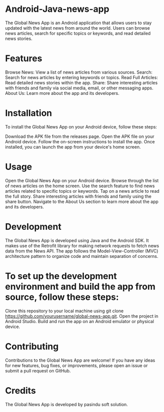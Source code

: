# Android-Java-news-app
The Global News App is an Android application that allows users to stay updated with the latest news from around the world. Users can browse news articles, search for specific topics or keywords, and read detailed news stories.

# Features
Browse News: View a list of news articles from various sources.
Search: Search for news articles by entering keywords or topics.
Read Full Articles: Read detailed news stories within the app.
Share: Share interesting articles with friends and family via social media, email, or other messaging apps.
About Us: Learn more about the app and its developers.




# Installation
To install the Global News App on your Android device, follow these steps:

Download the APK file from the releases page.
Open the APK file on your Android device.
Follow the on-screen instructions to install the app.
Once installed, you can launch the app from your device's home screen.
# Usage
Open the Global News App on your Android device.
Browse through the list of news articles on the home screen.
Use the search feature to find news articles related to specific topics or keywords.
Tap on a news article to read the full story.
Share interesting articles with friends and family using the share button.
Navigate to the About Us section to learn more about the app and its developers.
# Development
The Global News App is developed using Java and the Android SDK. It makes use of the Retrofit library for making network requests to fetch news data from the News API. The app follows the Model-View-Controller (MVC) architecture pattern to organize code and maintain separation of concerns.

# To set up the development environment and build the app from source, follow these steps:

Clone this repository to your local machine using git clone https://github.com/yourusername/global-news-app.git.
Open the project in Android Studio.
Build and run the app on an Android emulator or physical device.
# Contributing
Contributions to the Global News App are welcome! If you have any ideas for new features, bug fixes, or improvements, please open an issue or submit a pull request on GitHub.

# Credits
The Global News App is developed by pasindu soft solution.
